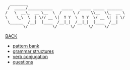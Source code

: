 ~~~ txt
  ________                                           
 /  _____/___________    _____   _____ _____ _______ 
/   \  __\_  __ \__  \  /     \ /     \\__  \\_  __ \
\    \_\  \  | \// __ \|  Y Y  \  Y Y  \/ __ \|  | \/
 \______  /__|  (____  /__|_|  /__|_|  (____  /__|   
        \/           \/      \/      \/     \/       
~~~

[BACK](../README.md)

- [pattern bank](./pattern_bank.md)
- [grammar structures](grammar_structures.md)
- [verb conjugation](./verb_conjugation.md)
- [questions](./questions.md)
